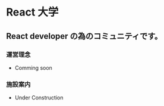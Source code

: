 # React 大学

## React developer の為のコミュニティです。

### 運営理念

- Comming soon

### 施設案内

- Under Construction
